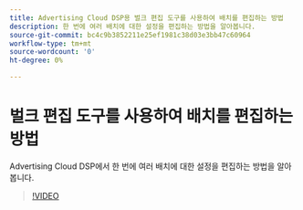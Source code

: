 ```yaml
---
title: Advertising Cloud DSP용 벌크 편집 도구를 사용하여 배치를 편집하는 방법
description: 한 번에 여러 배치에 대한 설정을 편집하는 방법을 알아봅니다.
source-git-commit: bc4c9b3852211e25ef1981c38d03e3bb47c60964
workflow-type: tm+mt
source-wordcount: '0'
ht-degree: 0%

---
```


# 벌크 편집 도구를 사용하여 배치를 편집하는 방법

Advertising Cloud DSP에서 한 번에 여러 배치에 대한 설정을 편집하는 방법을 알아봅니다.

>[!VIDEO](https://video.tv.adobe.com/v/339205)
